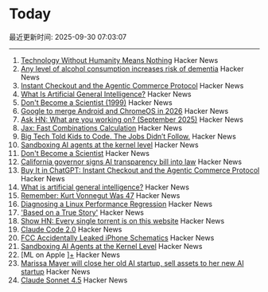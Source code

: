# Today

最近更新时间: 2025-09-30 07:03:07

--- 
1. [Technology Without Humanity Means Nothing](https://moneo.com.tr/blog/technology-without-humanity-means-nothing) Hacker News
2. [Any level of alcohol consumption increases risk of dementia](https://www.ox.ac.uk/news/2025-09-24-any-level-alcohol-consumption-increases-risk-dementia) Hacker News
3. [Instant Checkout and the Agentic Commerce Protocol](https://openai.com/index/buy-it-in-chatgpt/) Hacker News
4. [What Is Artificial General Intelligence?](https://arxiv.org/abs/2503.23923) Hacker News
5. [Don't Become a Scientist (1999)](https://yangxiao.cs.ua.edu/Don%27t%20Become%20a%20Scientist!.htm) Hacker News
6. [Google to merge Android and ChromeOS in 2026](https://www.theregister.com/2025/09/25/google_android_chromeos/) Hacker News
7. [Ask HN: What are you working on? (September 2025)](https://news.ycombinator.com/item?id=45418675) Hacker News
8. [Jax: Fast Combinations Calculation](https://github.com/phoenicyan/combinadics) Hacker News
9. [Big Tech Told Kids to Code. The Jobs Didn’t Follow.](https://www.nytimes.com/2025/09/29/podcasts/the-daily/big-tech-told-kids-to-code-the-jobs-didnt-follow.html) Hacker News
10. [Sandboxing AI agents at the kernel level](https://www.greptile.com/blog/sandboxing-agents-at-the-kernel-level) Hacker News
11. [Don't Become a Scientist](https://yangxiao.cs.ua.edu/Don%27t%20Become%20a%20Scientist!.htm) Hacker News
12. [California governor signs AI transparency bill into law](https://www.gov.ca.gov/2025/09/29/governor-newsom-signs-sb-53-advancing-californias-world-leading-artificial-intelligence-industry/) Hacker News
13. [Buy It in ChatGPT: Instant Checkout and the Agentic Commerce Protocol](https://openai.com/index/buy-it-in-chatgpt/) Hacker News
14. [What is artificial general intelligence?](https://arxiv.org/abs/2503.23923) Hacker News
15. [Remember: Kurt Vonnegut Was 47](https://www.joanwestenberg.com/p/remember-kurt-vonnegut-was-47) Hacker News
16. [Diagnosing a Linux Performance Regression](https://automattic.com/2024/03/14/systems-report-linux-performance-regression/) Hacker News
17. ['Based on a True Story'](https://informationisbeautiful.net/visualizations/based-on-a-true-true-story/) Hacker News
18. [Show HN: Every single torrent is on this website](https://infohash.lol/) Hacker News
19. [Claude Code 2.0](https://www.npmjs.com/package/@anthropic-ai/claude-code) Hacker News
20. [FCC Accidentally Leaked iPhone Schematics](https://www.engadget.com/big-tech/fcc-accidentally-leaked-iphone-schematics-potentially-giving-rivals-a-peek-at-company-secrets-154551807.html) Hacker News
21. [Sandboxing AI Agents at the Kernel Level](https://www.greptile.com/blog/sandboxing-agents-at-the-kernel-level) Hacker News
22. [ML on Apple ][+](https://mdcramer.github.io/apple-2-blog/k-means/) Hacker News
23. [Marissa Mayer will close her old AI startup, sell assets to her new AI startup](https://techcrunch.com/2025/09/29/marissa-mayer-will-close-her-old-startup-sell-assets-to-her-new-startup/) Hacker News
24. [Claude Sonnet 4.5](https://www.anthropic.com/news/claude-sonnet-4-5) Hacker News
